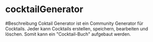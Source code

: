# cocktailGenerator

#Beschreibung
Coktail Generator ist ein Community Generator für Cocktails.
Jeder kann Cocktails erstellen, speichern, bearbeiten und löschen. Somit kann ein "Cocktail-Buch" aufgebaut werden.

